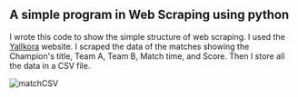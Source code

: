 ## A simple program in Web Scraping using python

I wrote this code to show the simple structure of web scraping. I used the [Yallkora](https://www.yallakora.com/?nav-logo) website.
I scraped the data of the matches showing the Champion's title, Team A, Team B, Match time, and Score.
Then I store all the data in a CSV file.

![matchCSV](https://github.com/user-attachments/assets/1314d31e-6d6b-479e-bc28-592ecbc507bf)
